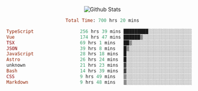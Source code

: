 <!DOCTYPE html>
<body>
<div align="center">
  
  ![Github Stats](https://github-readme-stats.vercel.app/api?username=verycrunchy&show_icons=true&theme=radical)

<!--START_SECTION:waka-->

```ruby
Total Time: 700 hrs 20 mins

TypeScript                 256 hrs 39 mins █████████░░░░░░░░░░░░░░░░   36.66 %
Vue                        174 hrs 47 mins ██████▒░░░░░░░░░░░░░░░░░░   24.96 %
TSX                        69 hrs 1 mins   ██▒░░░░░░░░░░░░░░░░░░░░░░   09.86 %
JSON                       39 hrs 8 mins   █▒░░░░░░░░░░░░░░░░░░░░░░░   05.59 %
JavaScript                 28 hrs 18 mins  █░░░░░░░░░░░░░░░░░░░░░░░░   04.04 %
Astro                      26 hrs 24 mins  █░░░░░░░░░░░░░░░░░░░░░░░░   03.77 %
unknown                    21 hrs 23 mins  ▓░░░░░░░░░░░░░░░░░░░░░░░░   03.05 %
Bash                       14 hrs 39 mins  ▓░░░░░░░░░░░░░░░░░░░░░░░░   02.09 %
CSS                        9 hrs 49 mins   ▒░░░░░░░░░░░░░░░░░░░░░░░░   01.40 %
Markdown                   9 hrs 48 mins   ▒░░░░░░░░░░░░░░░░░░░░░░░░   01.40 %
```

<!--END_SECTION:waka-->
</div>
</body>
</html>

